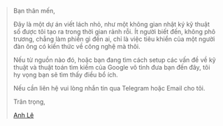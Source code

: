 > Bạn thân mến,
>
> Đây là một dự án viết lách nhỏ, như một không gian nhật ký kỹ thuật số được tôi tạo ra trong thời gian rảnh rỗi. Ít người biết đến, không phô trương, chẳng làm phiền gì đến ai, chỉ là việc tiêu khiển của một người đàn ông có kiến thức về công nghệ mà thôi. 
>
> Nếu từ nguồn nào đó, hoặc bạn đang tìm cách setup các vấn đề về kỹ thuật và thuật toán tìm kiếm của Google vô tình đưa bạn đến đây, tôi hy vọng bạn sẽ tìm thấy điều bổ ích.
>
> Nếu cần liên hệ vui lòng nhắn tin qua Telegram hoặc Email cho tôi.
>
> Trân trọng,
> 
> [Anh Lê](https://www.facebook.com/anh.le.2679)

